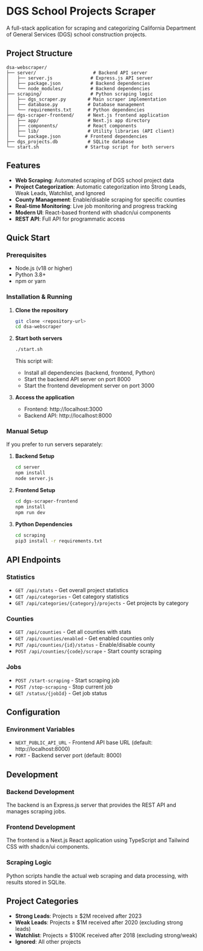 # DGS School Projects Scraper

A full-stack application for scraping and categorizing California Department of General Services (DGS) school construction projects.

## Project Structure

```
dsa-webscraper/
├── server/                     # Backend API server
│   ├── server.js              # Express.js API server
│   ├── package.json           # Backend dependencies
│   └── node_modules/          # Backend dependencies
├── scraping/                  # Python scraping logic
│   ├── dgs_scraper.py        # Main scraper implementation
│   ├── database.py           # Database management
│   └── requirements.txt      # Python dependencies
├── dgs-scraper-frontend/     # Next.js frontend application
│   ├── app/                  # Next.js app directory
│   ├── components/           # React components
│   ├── lib/                  # Utility libraries (API client)
│   └── package.json         # Frontend dependencies
├── dgs_projects.db           # SQLite database
└── start.sh                 # Startup script for both servers
```

## Features

- **Web Scraping**: Automated scraping of DGS school project data
- **Project Categorization**: Automatic categorization into Strong Leads, Weak Leads, Watchlist, and Ignored
- **County Management**: Enable/disable scraping for specific counties
- **Real-time Monitoring**: Live job monitoring and progress tracking
- **Modern UI**: React-based frontend with shadcn/ui components
- **REST API**: Full API for programmatic access

## Quick Start

### Prerequisites

- Node.js (v18 or higher)
- Python 3.8+
- npm or yarn

### Installation & Running

1. **Clone the repository**
   ```bash
   git clone <repository-url>
   cd dsa-webscraper
   ```

2. **Start both servers**
   ```bash
   ./start.sh
   ```

   This script will:
   - Install all dependencies (backend, frontend, Python)
   - Start the backend API server on port 8000
   - Start the frontend development server on port 3000

3. **Access the application**
   - Frontend: http://localhost:3000
   - Backend API: http://localhost:8000

### Manual Setup

If you prefer to run servers separately:

1. **Backend Setup**
   ```bash
   cd server
   npm install
   node server.js
   ```

2. **Frontend Setup**
   ```bash
   cd dgs-scraper-frontend
   npm install
   npm run dev
   ```

3. **Python Dependencies**
   ```bash
   cd scraping
   pip3 install -r requirements.txt
   ```

## API Endpoints

### Statistics
- `GET /api/stats` - Get overall project statistics
- `GET /api/categories` - Get category statistics
- `GET /api/categories/{category}/projects` - Get projects by category

### Counties
- `GET /api/counties` - Get all counties with stats
- `GET /api/counties/enabled` - Get enabled counties only
- `PUT /api/counties/{id}/status` - Enable/disable county
- `POST /api/counties/{code}/scrape` - Start county scraping

### Jobs
- `POST /start-scraping` - Start scraping job
- `POST /stop-scraping` - Stop current job
- `GET /status/{jobId}` - Get job status

## Configuration

### Environment Variables

- `NEXT_PUBLIC_API_URL` - Frontend API base URL (default: http://localhost:8000)
- `PORT` - Backend server port (default: 8000)

## Development

### Backend Development
The backend is an Express.js server that provides the REST API and manages scraping jobs.

### Frontend Development  
The frontend is a Next.js React application using TypeScript and Tailwind CSS with shadcn/ui components.

### Scraping Logic
Python scripts handle the actual web scraping and data processing, with results stored in SQLite.

## Project Categories

- **Strong Leads**: Projects ≥ $2M received after 2023
- **Weak Leads**: Projects ≥ $1M received after 2020 (excluding strong leads)
- **Watchlist**: Projects ≥ $100K received after 2018 (excluding strong/weak)
- **Ignored**: All other projects
